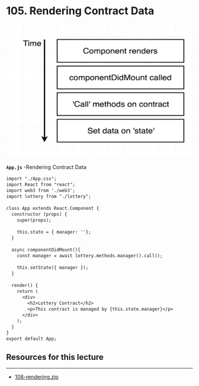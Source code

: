 #   105. Rendering Contract Data

![105. Rendering Contract Data](../imgs/105.1_Rendering-Contract-Data.png)

**`App.js`** -Rendering Contract Data
```
import "./App.css";
import React from "react";
import web3 from './web3';
import lottery from "./lottery";
 
class App extends React.Component {
  constructor (props) {
    super(props);

    this.state = { manager: ''};
  }

  async componentDidMount(){
    const manager = await lottery.methods.manager().call();

    this.setState({ manager });
  }

  render() {    
    return (
      <div>
        <h2>Lottery Contract</h2>
        <p>This contract is managed by {this.state.manager}</p>
      </div>
    );
  }
}
export default App;
```

##  Resources for this lecture

---

-   [108-rendering.zip](https://github.com/web3-nfts/bt-web3/raw/main/Curricula/Ethereum-and-Solidity_The_Complete_Developers_Guide/resources/108-rendering.zip)